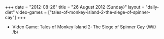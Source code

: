 +++
date = "2012-08-26"
title = "26 August 2012 (Sunday)"
layout = "daily-diet"
video-games = ["tales-of-monkey-island-2-the-siege-of-spinner-cay"]
+++


* Video Game: Tales of Monkey Island 2: The Siege of Spinner Cay {Wii} /b/